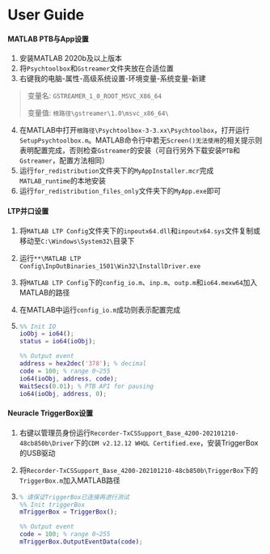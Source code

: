 # User Guide

#### MATLAB PTB与App设置

1. 安装MATLAB 2020b及以上版本
2. 将`Psychtoolbox`和`Gstreamer`文件夹放在合适位置
3. 右键我的电脑-属性-高级系统设置-环境变量-系统变量-新建

> 变量名: `GSTREAMER_1_0_ROOT_MSVC_X86_64`
>
> 变量值: `根路径\gstreamer\1.0\msvc_x86_64\`

4. 在MATLAB中打开`根路径\Psychtoolbox-3-3.xx\Psychtoolbox`，打开运行`SetupPsychtoolbox.m`。MATLAB命令行中若无`Screen()无法使用`的相关提示则表明配置完成，否则检查`Gstreamer`的安装（可自行另外下载安装`PTB`和`Gstreamer`，配置方法相同）
5. 运行`for_redistribution`文件夹下的`MyAppInstaller.mcr`完成`MATLAB_runtime`的本地安装
6. 运行`for_redistribution_files_only`文件夹下的`MyApp.exe`即可

#### LTP并口设置

1. 将`MATLAB LTP Config`文件夹下的`inpoutx64.dll`和`inpoutx64.sys`文件复制或移动至`C:\Windows\System32\`目录下

1. 运行`**\MATLAB LTP Config\InpOutBinaries_1501\Win32\InstallDriver.exe`

2. 将`MATLAB LTP Config`下的`config_io.m`、`inp.m`、`outp.m`和`io64.mexw64`加入MATLAB的路径

3. 在MATLAB中运行`config_io.m`成功则表示配置完成

4. ```matlab
   %% Init IO
   ioObj = io64();
   status = io64(ioObj);
   
   %% Output event
   address = hex2dec('378'); % decimal
   code = 100; % range 0~255
   io64(ioObj, address, code);
   WaitSecs(0.01); % PTB API for pausing
   io64(ioObj, address, 0);
   ```

#### Neuracle TriggerBox设置

1. 右键以管理员身份运行`Recorder-TxCSSupport_Base_4200-202101210-48cb850b\Driver`下的`CDM v2.12.12 WHQL Certified.exe`，安装TriggerBox的USB驱动

2. 将`Recorder-TxCSSupport_Base_4200-202101210-48cb850b\TriggerBox`下的`TriggerBox.m`加入MATLAB路径

3. ```matlab
   % 请保证TriggerBox已连接再进行测试
   %% Init triggerBox
   mTriggerBox = TriggerBox();
   
   %% Output event
   code = 100; % range 0~255
   mTriggerBox.OutputEventData(code);
   ```

